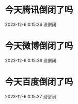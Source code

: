 # 今天腾讯倒闭了吗

2023-12-6 0:15:36 没倒闭

# 今天微博倒闭了吗

2023-12-6 0:15:36 没倒闭

# 今天百度倒闭了吗

2023-12-6 0:15:37 没倒闭


